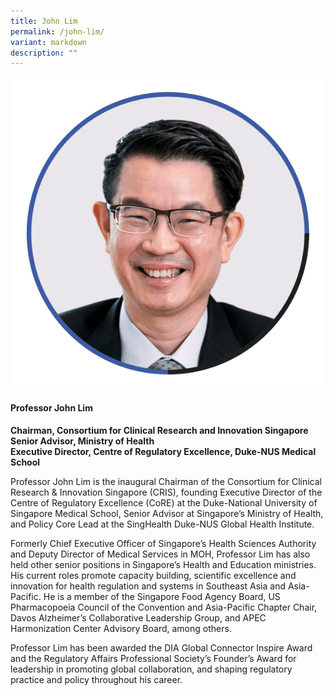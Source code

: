 ```yaml
---
title: John Lim
permalink: /john-lim/
variant: markdown
description: ""
---
```

<div class="row">
<div class="col is-3">
<img src="/images/Speakers_John_Lim.png">
</div>
<div class="col is-9 speaker-details">
	<h4><b>Professor John Lim</b></h4>
<b>Chairman, Consortium for Clinical Research and Innovation Singapore<br>
Senior Advisor, Ministry of Health<br>
Executive Director, Centre of Regulatory Excellence, Duke-NUS Medical School</b>
	
<p>Professor John Lim is the inaugural Chairman of the Consortium for Clinical Research &amp; Innovation Singapore (CRIS), founding Executive Director of the Centre of Regulatory Excellence (CoRE) at the Duke-National University of Singapore Medical School, Senior Advisor at Singapore’s Ministry of Health, and Policy Core Lead at the SingHealth Duke-NUS Global Health Institute.</p>
	
<p>Formerly Chief Executive Officer of Singapore’s Health Sciences Authority and Deputy Director of Medical Services in MOH, Professor Lim has also held other senior positions in Singapore’s Health and Education ministries. His current roles promote capacity building, scientific excellence and innovation for health regulation and systems in Southeast Asia and Asia-Pacific. He is a member of the Singapore Food Agency Board, US Pharmacopoeia Council of the Convention and Asia-Pacific Chapter Chair, Davos Alzheimer’s Collaborative Leadership Group, and APEC Harmonization Center Advisory Board, among others. </p>
	
<p>Professor Lim has been awarded the DIA Global Connector Inspire Award and the Regulatory Affairs Professional Society’s Founder’s Award for leadership in promoting global collaboration, and shaping regulatory practice and policy throughout his career.</p>
</div>
</div>